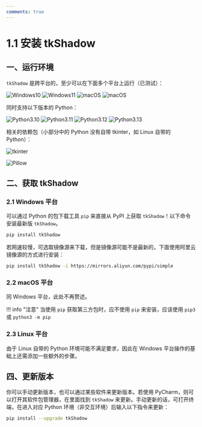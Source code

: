 ```yaml
---
comments: true
---
```


# 1.1 安装 tkShadow

## 一、运行环境

`tkShadow` 是跨平台的，至少可以在下面多个平台上运行（已测试）：

![Windows10](https://img.shields.io/badge/Windows-10-green?logo=windows10) ![Windows11](https://img.shields.io/badge/Windows-11-green?logo=windows11) ![macOS](https://img.shields.io/badge/macOS-11-green?logo=macOS) ![macOS](https://img.shields.io/badge/macOS-14-green?logo=macOS)

同时支持以下版本的 Python：

![Python3.10](https://img.shields.io/badge/Python-3.10-blue?logo=python) ![Python3.11](https://img.shields.io/badge/Python-3.11-blue?logo=python) ![Python3.12](https://img.shields.io/badge/Python-3.12-blue?logo=python) ![Python3.13](https://img.shields.io/badge/Python-3.13-blue?logo=python)

相关的依赖包（小部分中的 Python 没有自带 tkinter，如 Linux 自带的 Python）：

![tkinter](https://img.shields.io/badge/tkinter-≥8.6-yellow)

![Pillow](https://img.shields.io/badge/Pillow-≥10.0-red)

## 二、获取 tkShadow

### 2.1 Windows 平台

可以通过 Python 的包下载工具 `pip` 来直接从 PyPI 上获取 `tkShadow`！以下命令安装最新版 `tkShadow`。

```bash
pip install tkShadow
```

若网速较慢，可选取镜像源来下载，但是镜像源可能不是最新的，下面使用阿里云镜像源的方式进行安装：

```bash
pip install tkShadow -i https://mirrors.aliyun.com/pypi/simple
```

### 2.2 macOS 平台

同 Windows 平台，此处不再赘述。

!!! info "注意"
    当使用 `pip` 获取第三方包时，应不使用 `pip` 来安装，应该使用 `pip3` 或 `python3 -m pip`

### 2.3 Linux 平台

由于 Linux 自带的 Python 环境可能不满足要求，因此在 Windows 平台操作的基础上还需添加一些额外的步骤。

## 四、更新版本

你可以手动更新版本，也可以通过某些软件来更新版本。若使用 PyCharm，则可以打开其软件包管理器，在里面找到 `tkShadow` 来更新。手动更新的话，可打开终端，在进入对应 Python 环境（非交互环境）后输入以下指令来更新：

```bash
pip install --upgrade tkShadow
```
